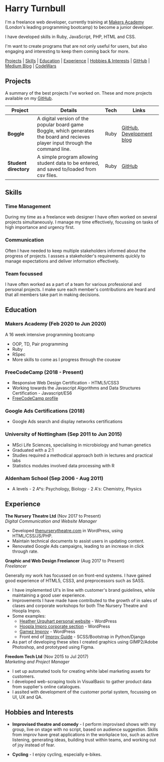 # Harry Turnbull

I'm a freelance web developer, currently training at [Makers Academy](https://makers.tech/) (London's leading programming bootcamp) to become a junior developer. 

I have developed skills in Ruby, JavaScript, PHP, HTML and CSS. 

I'm want to create programs that are not only useful for users, but also engaging and interesting to keep them coming back for more.

[Projects] | [Skills] | [Education] | [Experience] | [Hobbies & Interests] | [GitHub] | [Medium Blog] | [CodeWars]


## Projects

A summary of the best projects I've worked on. These and more projects available on my [GitHub].

Project | Details | Tech | Links
--|---|---|---
 **Boggle** | A digital version of the popular board game Boggle, which generates the board and recieves player input through the command line. | Ruby | [GitHub](https://github.com/hturnbull93/boggle-in-ruby), [Development blog](https://medium.com/@hturnbull93/boggle-in-ruby-dice-and-grids-425bb17625ee) 
 **Student directory** | A simple program allowing student data to be entered, and saved to/loaded from csv files. | Ruby | [GitHub](https://github.com/hturnbull93/student-directory)


## Skills

<!-- Ideas:
- Quick Study
- Adaptable
- Creative
- Inquisitive
- Attention to detail/analytical
- Enthusiastic
- Team-player
- Committed
- Communication (written & verbal)
- Thrives under pressure -->

### Time Management

During my time as a freelance web designer I have often worked on several projects simultaneously. I manage my time effectively, focussing on tasks of high importance and urgency first.

### Communication

Often I have needed to keep multiple stakeholders informed about the progress of projects. I assses a stakeholder's requirements quickly to manage expectations and deliver information effectively.

### Team focussed

I have often worked as a part of a team for various professional and personal projects. I make sure each member's contributions are heard and that all members take part in making decisions.

<!-- ### 2-4 skills

Descriptive paragraph of how capable you are at this skill and, if relevant, how it has developed.

- I achieved A during my work at B (job, or otherwise)
- I contributed to the growth of X while doing Y (job, or otherwise)
- I built this, made this, broke this, fixed this, etc.
- A link to some on-line evidence (blogs, videos, articles, etc.) -->

## Education

### Makers Academy (Feb 2020 to Jun 2020)

A 16 week intensive programming bootcamp

- OOP, TD, Pair programming
- Ruby
- RSpec
- More skills to come as I progress through the coueaw

### FreeCodeCamp (2018 - Present)

- Responsive Web Design Certification - HTML5/CSS3
- Working towards the Javascript Algorithms and Data Structures Certification - Javascript/ES6
- [FreeCodeCamp profile](https://www.freecodecamp.org/hturnbull)

### Google Ads Certifications (2018)

- Google Ads search and display networks certifications

### University of Nottingham (Sep 2011 to Jun 2015)

- MSci Life Sciences, specialising in microbiology and human genetics
- Graduated with a 2:1
- Studies required a methodical approach both in lectures and practical labs
- Statistics modules involved data processing with R

### Aldenham School (Sep 2006 - Aug 2011)

- A levels - 2 A*s: Psychology, Biology - 2 A's: Chemistry, Physics


## Experience

**The Nursery Theatre Ltd** (Nov 2017 to Present)    
*Digital Communication and Website Manager*  
- Developed [thenurserytheatre.com](https://thenurserytheatre.com) in WordPress, using HTML/CSS/JS/PHP.
- Maintain technical documents to assist users in updating content.
- Renovated Google Ads campaigns, leading to an increase in click through rate.


**Graphic and Web Design Freelancer** (Aug 2017 to Present)   
*Freelancer*

Generally my work has focussed on on front-end systems. I have gained good experience of HTML5, CSS3, and preprocessors such as SASS.

- I have implemented UI's in line with customer's brand guidelines, while maintaining a good user experience.
- Improvements I have made have contributed to the growth of in sales of clases and corporate workshops for both The Nursery Theatre and Hoopla Impro.
- Some examples:
  - [Heather Urquhart personal website](https://heatherurquhart.com) - WordPress
  - [Hoopla Impro corporate section](https://www.hooplaimpro.com/improv-corporate-training.html) - WordPress
  - [Gamez Improv](https://gamezimprov.com/) - WordPress  
  - Front end of [Improv Guide](https://improv.guide/) - SCSS/Bootstrap in Python/Django
- As part of developing these sites I created graphics using GIMP2/Adobe Photoshop, and prototyped using Figma.


**Freedom Tech Ltd** (Nov 2015 to Jul 2017)    
*Marketing and Project Manager*
- I set up automated tools for creating white label marketing assets for customers.
- I developed web-scraping tools in VisualBasic to gather product data from supplier's online catalogues.
- I assited with development of the customer portal system, focussing on UI, UX and QA.


## Hobbies and Interests

- **Improvised theatre and comedy** - I perform improvised shows with my group, live on stage with no script, based on audience suggestion. Skills from improv have great applications in the workplace too, such as active listening, generating ideas, building trust within teams, and working out of joy instead of fear.

- **Cycling** - I enjoy cycling, especially e-bikes.

<!-- Menu internal Links -->
[Projects]: #projects
[Skills]: #skills
[Education]: #education
[Experience]: #experience
[Hobbies & Interests]: #hobbies-and-interests
[Twitter]: https://twitter.com/hturnbull
[GitHub]: https://github.com/hturnbull93
[Medium Blog]: https://medium.com/@hturnbull93
[CodeWars]: https://www.codewars.com/users/hturnbull93